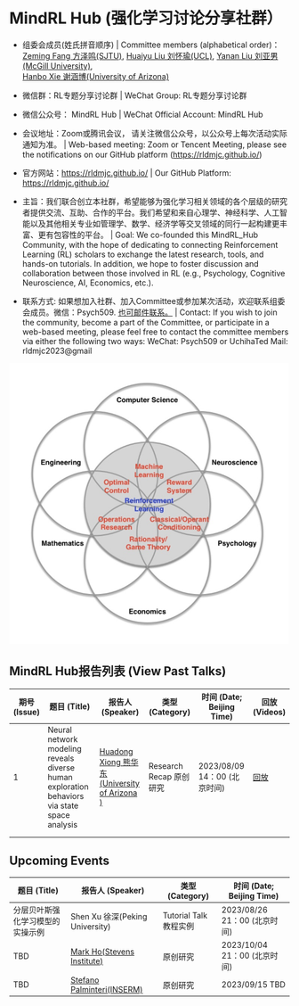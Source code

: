 # MindRL Hub (强化学习讨论分享社群）

* 组委会成员(姓氏拼音顺序)
  | Committee members (alphabetical order)： 
[Zeming Fang 方泽鸣(SJTU)](https://github.com/fangzefunny), 
[Huaiyu Liu 刘怀瑜(UCL)](https://iris.ucl.ac.uk/iris/browse/profile?upi=YLIUW71), 
[Yanan Liu 刘亚男(McGill University)](https://github.com/lynn0503),  
[Hanbo Xie 谢涵博(University of Arizona)](https://github.com/xhb120633)

* 微信群：RL专题分享讨论群 
  | WeChat Group: RL专题分享讨论群

* 微信公众号： MindRL Hub 
  | WeChat Official Account: MindRL Hub

* 会议地址：Zoom或腾讯会议， 请关注微信公众号，以公众号上每次活动实际通知为准。 
  | Web-based meeting: Zoom or Tencent Meeting, please see the notifications on our GitHub platform (https://rldmjc.github.io/)

* 官方网站：https://rldmjc.github.io/ 
  | Our GitHub Platform: https://rldmjc.github.io/

* 主旨：我们联合创立本社群，希望能够为强化学习相关领域的各个层级的研究者提供交流、互助、合作的平台。我们希望和来自心理学、神经科学、人工智能以及其他相关专业如管理学、数学、经济学等交叉领域的同行一起构建更丰富、更有包容性的平台。
  | Goal: We co-founded this MindRL_Hub Community, with the hope of dedicating to connecting Reinforcement Learning (RL) scholars to exchange the latest research, tools, and hands-on tutorials. 
  In addition, we hope to foster discussion and collaboration between those involved in RL (e.g., Psychology, Cognitive Neuroscience, AI, Economics, etc.). 

* 联系方式: 如果想加入社群、加入Committee或参加某次活动，欢迎联系组委会成员。微信：Psych509. [也可邮件联系。](mailto:rldmjc2023@gmail.com)
  | Contact: If you wish to join the community, become a part of the Committee, or participate in a web-based meeting, please feel free to contact the committee members via either the following two ways:
  WeChat: Psych509 or UchihaTed
  Mail: rldmjc2023@gmail

![MindRL Hub](https://github.com/RLDMJC/Journal_Club/blob/main/RL_pic.jpg)


## MindRL Hub报告列表 (View Past Talks)

| 期号(Issue) | 题目 (Title)                                                                                                               |报告人 (Speaker)         | 类型 (Category)     | 时间 (Date; Beijing Time)      |回放 (Videos)      
|----------|---------------------------------------------------------------------------------------------------------------------|------------------|----------|------------|----------|
| 1        | Neural network modeling reveals diverse human exploration behaviors via state space analysis                        | [Huadong Xiong 熊华东 (University of Arizona )](https://sakimarquis.github.io/)  |    Research Recap 原创研究      |     2023/08/09 14：00 (北京时间)      |   [回放](https://www.bilibili.com/video/BV1au4y1R7kh/?spm_id_from=333.999.0.0&vd_source=e9626f9767e6e22ece9d765f34ba01c5)       |
|         |                            |        |          |            |          |
|         |                            |        |          |            |          |



## Upcoming Events

| 题目 (Title)                                                                                                                |报告人 (Speaker)            | 类型 (Category)     | 时间 (Date; Beijing Time)      
|---------------------------------------------------------------------------------------------------------------------|------------------|----------|------------|
| 分层贝叶斯强化学习模型的实操示例                                                                                     | Shen Xu 徐深(Peking University) |    Tutorial Talk 教程实例 |     2023/08/26 21：00 (北京时间)      |
| TBD                                                                                                                  | [Mark Ho(Stevens Institute)](https://codec-lab.github.io/)  |    原创研究      |     2023/10/04 21：00 (北京时间)      |
| TBD                                                           |     [Stefano Palminteri(INSERM)](https://sites.google.com/site/stefanopalminteri/home)   | 原创研究   | 2023/09/15 TBD|

